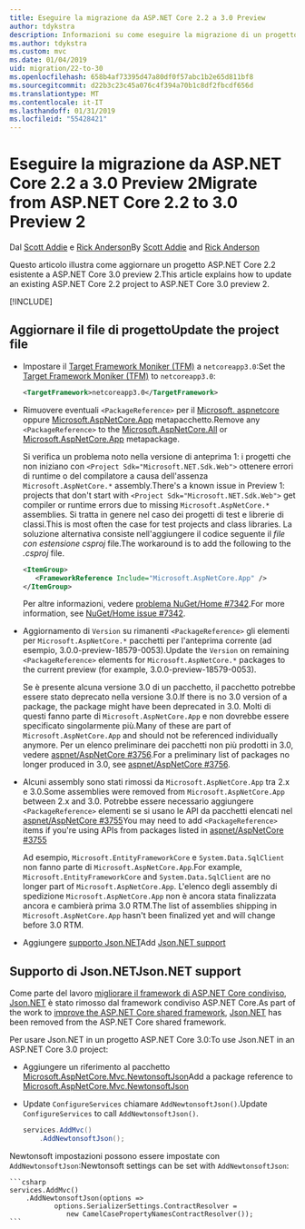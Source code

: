 ```yaml
---
title: Eseguire la migrazione da ASP.NET Core 2.2 a 3.0 Preview
author: tdykstra
description: Informazioni su come eseguire la migrazione di un progetto ASP.NET Core 2.2 in ASP.NET Core 3.0.
ms.author: tdykstra
ms.custom: mvc
ms.date: 01/04/2019
uid: migration/22-to-30
ms.openlocfilehash: 658b4af73395d47a80df0f57abc1b2e65d811bf8
ms.sourcegitcommit: d22b3c23c45a076c4f394a70b1c8df2fbcdf656d
ms.translationtype: MT
ms.contentlocale: it-IT
ms.lasthandoff: 01/31/2019
ms.locfileid: "55428421"
---
```

# <a name="migrate-from-aspnet-core-22-to-30-preview-2"></a><span data-ttu-id="fc1cf-103">Eseguire la migrazione da ASP.NET Core 2.2 a 3.0 Preview 2</span><span class="sxs-lookup"><span data-stu-id="fc1cf-103">Migrate from ASP.NET Core 2.2 to 3.0 Preview 2</span></span>

<span data-ttu-id="fc1cf-104">Dal [Scott Addie](https://github.com/scottaddie) e [Rick Anderson](https://twitter.com/RickAndMSFT)</span><span class="sxs-lookup"><span data-stu-id="fc1cf-104">By [Scott Addie](https://github.com/scottaddie) and [Rick Anderson](https://twitter.com/RickAndMSFT)</span></span>

<span data-ttu-id="fc1cf-105">Questo articolo illustra come aggiornare un progetto ASP.NET Core 2.2 esistente a ASP.NET Core 3.0 preview 2.</span><span class="sxs-lookup"><span data-stu-id="fc1cf-105">This article explains how to update an existing ASP.NET Core 2.2 project to ASP.NET Core 3.0 preview 2.</span></span>

[!INCLUDE[](~/includes/net-core-prereqs-all-3.0.md)]

## <a name="update-the-project-file"></a><span data-ttu-id="fc1cf-106">Aggiornare il file di progetto</span><span class="sxs-lookup"><span data-stu-id="fc1cf-106">Update the project file</span></span>

* <span data-ttu-id="fc1cf-107">Impostare il [Target Framework Moniker (TFM)](/dotnet/standard/frameworks#referring-to-frameworks) a `netcoreapp3.0`:</span><span class="sxs-lookup"><span data-stu-id="fc1cf-107">Set the [Target Framework Moniker (TFM)](/dotnet/standard/frameworks#referring-to-frameworks) to `netcoreapp3.0`:</span></span>

  ```xml
  <TargetFramework>netcoreapp3.0</TargetFramework>
  ```

* <span data-ttu-id="fc1cf-108">Rimuovere eventuali `<PackageReference>` per il [Microsoft. aspnetcore](xref:fundamentals/metapackage) oppure [Microsoft.AspNetCore.App](xref:fundamentals/metapackage-app) metapacchetto.</span><span class="sxs-lookup"><span data-stu-id="fc1cf-108">Remove any `<PackageReference>` to the [Microsoft.AspNetCore.All](xref:fundamentals/metapackage) or [Microsoft.AspNetCore.App](xref:fundamentals/metapackage-app) metapackage.</span></span>

  <span data-ttu-id="fc1cf-109">Si verifica un problema noto nella versione di anteprima 1: i progetti che non iniziano con `<Project Sdk="Microsoft.NET.Sdk.Web">` ottenere errori di runtime o del compilatore a causa dell'assenza `Microsoft.AspNetCore.*` assembly.</span><span class="sxs-lookup"><span data-stu-id="fc1cf-109">There's a known issue in Preview 1: projects that don't start with `<Project Sdk="Microsoft.NET.Sdk.Web">` get compiler or runtime errors due to missing `Microsoft.AspNetCore.*` assemblies.</span></span> <span data-ttu-id="fc1cf-110">Si tratta in genere nel caso dei progetti di test e librerie di classi.</span><span class="sxs-lookup"><span data-stu-id="fc1cf-110">This is most often the case for test projects and class libraries.</span></span> <span data-ttu-id="fc1cf-111">La soluzione alternativa consiste nell'aggiungere il codice seguente il *file con estensione csproj* file.</span><span class="sxs-lookup"><span data-stu-id="fc1cf-111">The workaround is to add the following to the *.csproj* file.</span></span>

  ```xml
  <ItemGroup>
     <FrameworkReference Include="Microsoft.AspNetCore.App" />
  </ItemGroup>
  ```

  <span data-ttu-id="fc1cf-112">Per altre informazioni, vedere [problema NuGet/Home #7342](https://github.com/NuGet/Home/issues/7342).</span><span class="sxs-lookup"><span data-stu-id="fc1cf-112">For more information, see [NuGet/Home issue #7342](https://github.com/NuGet/Home/issues/7342).</span></span>

* <span data-ttu-id="fc1cf-113">Aggiornamento di `Version` su rimanenti `<PackageReference>` gli elementi per `Microsoft.AspNetCore.*` pacchetti per l'anteprima corrente (ad esempio, 3.0.0-preview-18579-0053).</span><span class="sxs-lookup"><span data-stu-id="fc1cf-113">Update the `Version` on remaining `<PackageReference>` elements for `Microsoft.AspNetCore.*` packages to the current preview (for example, 3.0.0-preview-18579-0053).</span></span>

  <span data-ttu-id="fc1cf-114">Se è presente alcuna versione 3.0 di un pacchetto, il pacchetto potrebbe essere stato deprecato nella versione 3.0.</span><span class="sxs-lookup"><span data-stu-id="fc1cf-114">If there is no 3.0 version of a package, the package might have been deprecated in 3.0.</span></span> <span data-ttu-id="fc1cf-115">Molti di questi fanno parte di `Microsoft.AspNetCore.App` e non dovrebbe essere specificato singolarmente più.</span><span class="sxs-lookup"><span data-stu-id="fc1cf-115">Many of these are part of `Microsoft.AspNetCore.App` and should not be referenced individually anymore.</span></span> <span data-ttu-id="fc1cf-116">Per un elenco preliminare dei pacchetti non più prodotti in 3.0, vedere [aspnet/AspNetCore #3756](https://github.com/aspnet/AspNetCore/issues/3756).</span><span class="sxs-lookup"><span data-stu-id="fc1cf-116">For a preliminary list of packages no longer produced in 3.0, see [aspnet/AspNetCore #3756](https://github.com/aspnet/AspNetCore/issues/3756).</span></span>

* <span data-ttu-id="fc1cf-117">Alcuni assembly sono stati rimossi da `Microsoft.AspNetCore.App` tra 2.x e 3.0.</span><span class="sxs-lookup"><span data-stu-id="fc1cf-117">Some assemblies were removed from `Microsoft.AspNetCore.App` between 2.x and 3.0.</span></span> <span data-ttu-id="fc1cf-118">Potrebbe essere necessario aggiungere `<PackageReference>` elementi se si usano le API da pacchetti elencati nel [aspnet/AspNetCore #3755](https://github.com/aspnet/AspNetCore/issues/3755)</span><span class="sxs-lookup"><span data-stu-id="fc1cf-118">You may need to add `<PackageReference>` items if you're using APIs from packages listed in [aspnet/AspNetCore #3755](https://github.com/aspnet/AspNetCore/issues/3755)</span></span>

  <span data-ttu-id="fc1cf-119">Ad esempio, `Microsoft.EntityFrameworkCore` e `System.Data.SqlClient` non fanno parte di `Microsoft.AspNetCore.App`.</span><span class="sxs-lookup"><span data-stu-id="fc1cf-119">For example, `Microsoft.EntityFrameworkCore` and `System.Data.SqlClient` are no longer part of `Microsoft.AspNetCore.App`.</span></span> <span data-ttu-id="fc1cf-120">L'elenco degli assembly di spedizione `Microsoft.AspNetCore.App` non è ancora stata finalizzata ancora e cambierà prima 3.0 RTM.</span><span class="sxs-lookup"><span data-stu-id="fc1cf-120">The list of assemblies shipping in `Microsoft.AspNetCore.App` hasn't been finalized yet and will change before 3.0 RTM.</span></span>

* <span data-ttu-id="fc1cf-121">Aggiungere [supporto Json.NET](#json)</span><span class="sxs-lookup"><span data-stu-id="fc1cf-121">Add [Json.NET support](#json)</span></span>

<a name="json"></a>

## <a name="jsonnet-support"></a><span data-ttu-id="fc1cf-122">Supporto di Json.NET</span><span class="sxs-lookup"><span data-stu-id="fc1cf-122">Json.NET support</span></span>

<span data-ttu-id="fc1cf-123">Come parte del lavoro [migliorare il framework di ASP.NET Core condiviso](https://blogs.msdn.microsoft.com/webdev/2018/10/29/a-first-look-at-changes-coming-in-asp-net-core-3-0/), [Json.NET](https://www.newtonsoft.com/json/help/html/Introduction.htm) è stato rimosso dal framework condiviso ASP.NET Core.</span><span class="sxs-lookup"><span data-stu-id="fc1cf-123">As part of the work to [improve the ASP.NET Core shared framework](https://blogs.msdn.microsoft.com/webdev/2018/10/29/a-first-look-at-changes-coming-in-asp-net-core-3-0/), [Json.NET](https://www.newtonsoft.com/json/help/html/Introduction.htm) has been removed from the ASP.NET Core shared framework.</span></span>

<span data-ttu-id="fc1cf-124">Per usare Json.NET in un progetto ASP.NET Core 3.0:</span><span class="sxs-lookup"><span data-stu-id="fc1cf-124">To use Json.NET in an ASP.NET Core 3.0 project:</span></span>

- <span data-ttu-id="fc1cf-125">Aggiungere un riferimento al pacchetto [Microsoft.AspNetCore.Mvc.NewtonsoftJson](https://nuget.org/packages/Microsoft.AspNetCore.Mvc.NewtonsoftJson)</span><span class="sxs-lookup"><span data-stu-id="fc1cf-125">Add a package reference to [Microsoft.AspNetCore.Mvc.NewtonsoftJson](https://nuget.org/packages/Microsoft.AspNetCore.Mvc.NewtonsoftJson)</span></span>
- <span data-ttu-id="fc1cf-126">Update `ConfigureServices` chiamare `AddNewtonsoftJson()`.</span><span class="sxs-lookup"><span data-stu-id="fc1cf-126">Update `ConfigureServices` to call `AddNewtonsoftJson()`.</span></span>

    ```csharp
    services.AddMvc()
        .AddNewtonsoftJson();
    ```

<span data-ttu-id="fc1cf-127">Newtonsoft impostazioni possono essere impostate con `AddNewtonsoftJson`:</span><span class="sxs-lookup"><span data-stu-id="fc1cf-127">Newtonsoft settings can be set with `AddNewtonsoftJson`:</span></span>

    ```csharp
    services.AddMvc()
        .AddNewtonsoftJson(options => 
               options.SerializerSettings.ContractResolver = 
                  new CamelCasePropertyNamesContractResolver());
    ```
